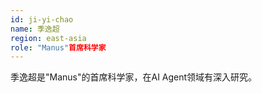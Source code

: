 ```yaml
---
id: ji-yi-chao
name: 季逸超
region: east-asia
role: "Manus"首席科学家
---
```


季逸超是"Manus"的首席科学家，在AI Agent领域有深入研究。

